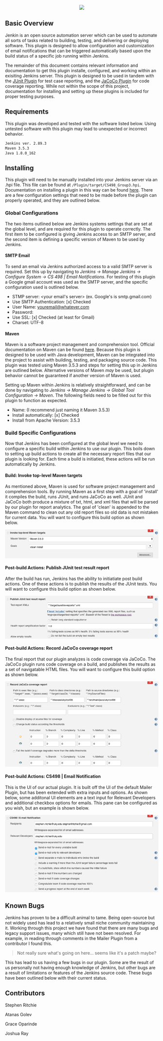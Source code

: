<p align="center"><img width=12.5% src="https://wiki.jenkins.io/download/attachments/2916393/logo.png?version=1&modificationDate=1302753947000&api=v2"></p>

## Basic Overview
Jenkin is an open source automation server which can be used to automate all sorts of tasks related to building, testing, and delivering or deploying software.  This plugin is designed to allow configuration and customization of email notifications that can be triggered automatically based upon the build status of a specific job running within Jenkins.

The remainder of this document contains relevant information and documentation to get this plugin installe, configured, and working within an exisiting Jenkins server.  This plugin is designed to be used in tandem with the [JUnit Plugin](https://wiki.jenkins.io/display/JENKINS/JUnit+Plugin) for test case reporting, and the [JaCoCo Plugin](https://wiki.jenkins.io/display/JENKINS/JaCoCo+Plugin) for code coverage reporting.  While not within the scope of this project, documentation for installing and setting up these plugins is included for proper testing purposes.

## Requirements
This plugin was developed and tested with the software listed below.  Using untested software with this plugin may lead to unexpected or incorrect behavior.
```
Jenkins ver. 2.89.3
Maven 3.5.3
Java 1.8.0_162
```

## Installing
This plugin will need to be manually installed into your Jenkins server via an .hpi file.  This file can be found at ```/Plugin/target/CS498_Group3.hpi```.  Documentation on installing a plugin in this way can be found [here](https://github.com/stephen-ritchie/CS498_FinalProject/wiki/Packaging-up-a-plugin).  There are a few configuration settings that need to be made before the plugin can properly operated, and they are outlined below.
### Global Configurations
The two items outlined below are Jenkins systems settings that are set at the global level, and are required for this plugin to operate correctly.  The first item to be configured is giving Jenkins access to an SMTP server, and the second item is defining a specific version of Maven to be used by Jenkins.
#### SMTP Email
To send an email via Jenkins authorized access to a valid SMTP server is required.  Set this up by navigating to *Jenkins -> Manage Jenkins -> Configure System -> CS 498 | Email Notifications*.  For testing of this plugin a Google gmail account was used as the SMTP server, and the specific configuration used is outlined below.
* STMP server: <your email's server> (ex. Google's is smtp.gmail.com)
* Use SMTP Authentication: [x] Checked
* User Name: <youremail@whatever.com>
* Password: <your email password>
* Use SSL: [x] Checked (at least for Gmail)
* Charset: UTF-8

#### Maven
Maven is a software project management and comprehension tool.  Official documentation on Maven can be found [here](https://maven.apache.org).  Because this plugin is designed to be used with Java development, Maven can be integrated into the project to assist with building, testing, and packaging source code.  This plugin was tested using Maven 3.5.3 and steps for setting this up in Jenkins are outlined below.  Alternative versions of Maven *may* be used, but plugin behavior cannot be guaranteed if another version of Maven is used.

Setting up Maven within Jenkins is relatively straightforward, and can be done by navigating to *Jenkins -> Manage Jenkins -> Global Tool Configuration -> Maven*.  The following fields need to be filled out for this plugin to function as expected.
* Name: <anything> (I recommend just naming it Maven 3.5.3)
* Install automatically: [x] Checked
* Install from Apache Version: 3.5.3
  
### Build Specific Configurations
Now that Jenkins has been configured at the global level we need to configure a specific build within Jenkins to use our plugin.  This boils down to setting up build actions to create all the necessary report files that our plugin is looking for.  Each time a build is initiatied, these actions will be run automatically by Jenkins.
#### Build: Invoke top-level Maven targets
As mentioned above, Maven is used for software project management and comprehension tools.  By running Maven as a first step with a goal of 'install' it compiles the build, runs JUnit, and runs JaCoCo as well.  JUnit and JaCoCo both produce a mixture of txt, html, and xml files that will be parsed by our plugin for report analytics.  The goal of 'clean' is appended to the Maven command to clean out any old report files so old data is not mistaken for current data. You will want to configure this build option as shown below.

<p align="center"><img src="https://github.com/stephen-ritchie/CS498_FinalProject/blob/Stephen/img/maven.png"></p>

#### Post-build Actions: Publish JUnit test result report
After the build has run, Jenkins has the ability to initiatiate post build actions.  One of these actions is to publish the results of the JUnit tests. You will want to configure this build option as shown below.

<p align="center"><img src="https://github.com/stephen-ritchie/CS498_FinalProject/blob/Stephen/img/junit.png"></p>

#### Post-build Actions: Record JaCoCo coverage report
The final report that our plugin analyzes is code coverage via JaCoCo.  The JaCoCo plugin runs code coverage on a build, and publishes the results as a set of navigatable HTML files.  You will want to configure this build option as shown below.

<p align="center"><img src="https://github.com/stephen-ritchie/CS498_FinalProject/blob/Stephen/img/jacoco.png"></p>

#### Post-build Actions: CS498 | Email Notification
This is the UI of our actual plugin.  It is built off the UI of the default Mailer Plugin, but has been extended with extra inputs and options.  As shown below, some additonal UI elements are a text input for Relevant Developers and additional checkbox options for emails.  This pane can be configured as you wish, but an example is shown below.

<p align="center"><img src="https://github.com/stephen-ritchie/CS498_FinalProject/blob/Stephen/img/email.png"></p>

## Known Bugs
Jenkins has proven to be a difficult animal to tame.  Being open-source but not widely used has lead to a relatively small niche community maintaining it.  Working through this project we have found that there are many bugs and legacy support issues, many which still have not been resolved.  For example, in reading through comments in the Mailer Plugin from a contributor I found this.
> Not really sure what's going on here... seems like it's a patch maybe?

This has lead to us having a few bugs in our plugin.  Some are the result of us personally not having enough knowledge of Jenkins, but other bugs are a result of limitations or features of the Jenkins source code.  These bugs have been outlined below with their current status.

## Contributors
Stephen Ritchie

Atanas Golev

Grace Oparinde

Joshua Ray
